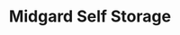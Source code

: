 ---
title: "Midgard Self Storage"
url: /athens/midgard-self-storage-lexington-road/
shop: storage rental
---